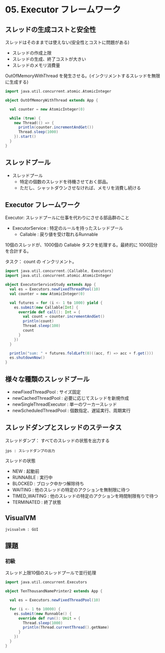 # 05. Executor フレームワーク

## スレッドの生成コストと安全性

スレッドはそのままでは使えない(安全性とコストに問題がある)
  - スレッドの作成上限
  - スレッドの生成、終了コストが大きい
  - スレッドのメモリ消費量

OutOfMemoryWithThread を発生させる。(インクリメントするスレッドを無限に生成する)

```scala
import java.util.concurrent.atomic.AtomicInteger

object OutOfMemoryWithThread extends App {

  val counter = new AtomicInteger(0)

  while (true) {
    new Thread(() => {
      println(counter.incrementAndGet())
      Thread.sleep(1000)
    }).start()
  }
}
```

## スレッドプール

- スレッドプール
  - 特定の個数のスレッドを待機させておく部品。
  - ただし、シャットダウンさせなければ、メモリを消費し続ける

## Executor フレームワーク

Executor: スレッドプールに仕事を代わりにさせる部品群のこと

- ExecutorService : 特定のルールを持ったスレッドプール
  - Callable : 戻り値を受け取れるRunnable

10個のスレッドが、1000個の Callable タスクを処理する。最終的に 1000回分を合計する。

タスク： count の インクリメント。

```scala
import java.util.concurrent.{Callable, Executors}
import java.util.concurrent.atomic.AtomicInteger

object ExecutorServiceStudy extends App {
  val es = Executors.newFixedThreadPool(10)
  val counter = new AtomicInteger(0)

  val futures = for (i <- 1 to 1000) yield {
    es.submit(new Callable[Int] {
      override def call(): Int = {
        val count = counter.incrementAndGet()
        println(count)
        Thread.sleep(100)
        count
      }
    })
  }

  println("sum: " + futures.foldLeft(0)((acc, f) => acc + f.get()))
  es.shutdownNow()
}
```

## 様々な種類のスレッドプール

- newFixedThreadPool      : サイズ固定
- newCachedThreadPool     : 必要に応じてスレッドを新規作成
- newSingleThreadExecutor : 単一のワーカースレッド
- newScheduledThreadPool  : 個数指定、遅延実行、周期実行

## スレッドダンプとスレッドのステータス

スレッドダンプ： すべてのスレッドの状態を出力する

``jps : スレッドダンプの出力``

スレッドの状態

- NEW           : 起動前
- RUNNABLE      : 実行中
- BLOCKED       : ブロック中かつ解除待ち
- WAITING       : 他のスレッドの特定のアクションを無制限に待つ
- TIMED_WAITING : 他のスレッドの特定のアクションを時間制限有りで待つ
- TERMINATED    : 終了状態

## VisualVM

``jvisualvm : GUI``

## 課題

### 初級

スレッド上限10個のスレッドプールで並行処理

```scala
import java.util.concurrent.Executors

object TenThousandNamePrinter2 extends App {

  val es = Executors.newFixedThreadPool(10)

  for (i <- 1 to 10000) {
    es.submit(new Runnable() {
      override def run(): Unit = {
        Thread.sleep(1000)
        println(Thread.currentThread().getName)
      }
    })
  }
}
```